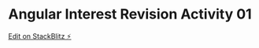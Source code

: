 # Angular Interest Revision Activity 01

[Edit on StackBlitz ⚡️](https://stackblitz.com/edit/app-interests-01)
